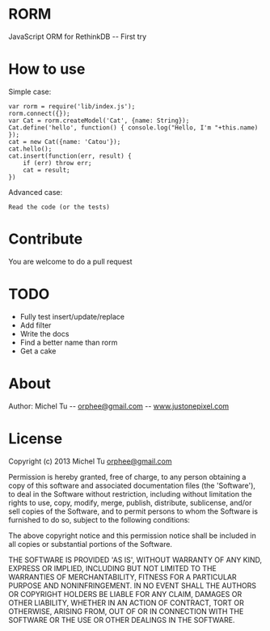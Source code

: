 RORM
====

JavaScript ORM for RethinkDB -- First try


How to use
====
Simple case:
```
var rorm = require('lib/index.js');
rorm.connect({});
var Cat = rorm.createModel('Cat', {name: String});
Cat.define('hello', function() { console.log("Hello, I'm "+this.name) });
cat = new Cat({name: 'Catou'});
cat.hello();
cat.insert(function(err, result) {
    if (err) throw err;
    cat = result;
})
```


Advanced case:
```
Read the code (or the tests)
```

Contribute
====
You are welcome to do a pull request

TODO
====
- Fully test insert/update/replace
- Add filter
- Write the docs
- Find a better name than rorm
- Get a cake


About
====
Author: Michel Tu -- orphee@gmail.com -- www.justonepixel.com

License
====
Copyright (c) 2013 Michel Tu <orphee@gmail.com>

Permission is hereby granted, free of charge, to any person obtaining a copy of this
software and associated documentation files (the 'Software'), to deal in the Software
without restriction, including without limitation the rights to use, copy, modify, merge,
publish, distribute, sublicense, and/or sell copies of the Software, and to permit
persons to whom the Software is furnished to do so, subject to the following conditions:

The above copyright notice and this permission notice shall be included in all copies or
substantial portions of the Software.

THE SOFTWARE IS PROVIDED 'AS IS', WITHOUT WARRANTY OF ANY KIND, EXPRESS OR IMPLIED,
INCLUDING BUT NOT LIMITED TO THE WARRANTIES OF MERCHANTABILITY, FITNESS FOR A PARTICULAR
PURPOSE AND NONINFRINGEMENT. IN NO EVENT SHALL THE AUTHORS OR COPYRIGHT HOLDERS BE LIABLE
FOR ANY CLAIM, DAMAGES OR OTHER LIABILITY, WHETHER IN AN ACTION OF CONTRACT, TORT OR
OTHERWISE, ARISING FROM, OUT OF OR IN CONNECTION WITH THE SOFTWARE OR THE USE OR OTHER
DEALINGS IN THE SOFTWARE.
